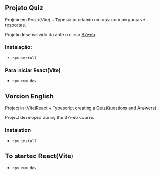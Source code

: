 ## Projeto Quiz

Projeto em React(Vite) + Typescript criando um quiz com perguntas e respostas.

Projeto desenvolvido durante o curso [B7web](https://b7web.com.br/fullstack/?gclid=EAIaIQobChMIpZSk34z5gAMVsUFIAB111AS7EAAYASAAEgJpu_D_BwE).

### Instalação:
- `npm install`

### Para iniciar React(Vite)
- `npm rum dev`

## Version English
Project in (Vite)React + Typescript creating a Quiz(Questions and Answers)

Project developed during the B7web course.

### Instalation
- `npm install`

## To started React(Vite)
- `npm rum dev`